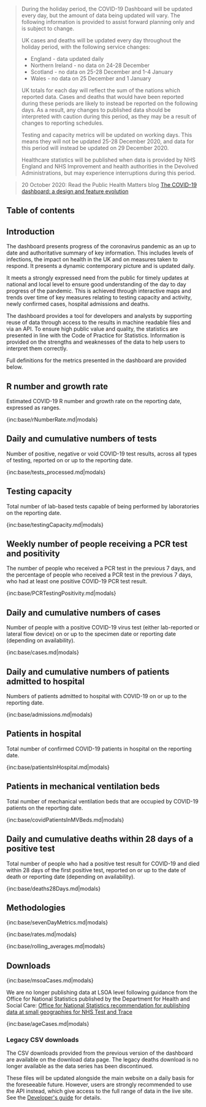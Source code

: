 ﻿> During the holiday period, the COVID-19 Dashboard will be updated every day, but the amount of data being updated will vary. The following information is provided to assist forward planning only and is subject to change. 
>
>UK cases and deaths will be updated every day throughout the holiday period, with the following service changes: 
>- England - data updated daily
>- Northern Ireland - no data on 24-28 December
>- Scotland - no data on 25-28 December and 1-4 January
>- Wales - no data on 25 December and 1 January
>
>UK totals for each day will reflect the sum of the nations which reported data. Cases and deaths that would have been reported during these periods are likely to instead be reported on the following days. As a result, any changes to published data should be interpreted with caution during this period, as they may be a result of changes to reporting schedules.
>
>Testing and capacity metrics will be updated on working days. This means they will not be updated 25-28 December 2020, and data for this period will instead be updated on 29 December 2020.
>
>Healthcare statistics will be published when data is provided by NHS England and NHS Improvement and health authorities in the Devolved Administrations, but may experience interruptions during this period.

> 20 October 2020: Read the Public Health Matters blog [The COVID-19 dashboard: a design and feature evolution](https://publichealthmatters.blog.gov.uk/2020/10/20/covid-19-dashboard-a-design-and-feature-evolution/)

## Table of contents

## Introduction

The dashboard presents progress of the coronavirus pandemic as an up to date and authoritative summary of key information. This includes levels of infections, the impact on health in the UK and on measures taken to respond.  It presents a dynamic contemporary picture and is updated daily. 

It meets a strongly expressed need from the public for timely updates at national and local level to ensure good understanding of the day to day progress of the pandemic. This is achieved through interactive maps and trends over time of key measures relating to testing capacity and activity, newly confirmed cases, hospital admissions and deaths.

The dashboard provides a tool for developers and analysts by supporting reuse of data through access to the results in machine readable files and via an API.
To ensure high public value and quality, the statistics are presented in line with the Code of Practice for Statistics. Information is provided on the strengths and weaknesses of the data to help users to interpret them correctly. 

Full definitions for the metrics presented in the dashboard are provided below.

## R number and growth rate

Estimated COVID-19 R number and growth rate on the reporting date, expressed as ranges.

{inc:base/rNumberRate.md|modals}

## Daily and cumulative numbers of tests

Number of positive, negative or void COVID-19 test results, across all types of testing, reported on or up to the reporting date.

{inc:base/tests_processed.md|modals}

## Testing capacity

Total number of lab-based tests capable of being performed by laboratories on the reporting date.

{inc:base/testingCapacity.md|modals}

## Weekly number of people receiving a PCR test and positivity

The number of people who received a PCR test in the previous 7 days, and the percentage of people who received a PCR test in the previous 7 days, who had at least one positive COVID-19 PCR test result.

{inc:base/PCRTestingPositivity.md|modals}

## Daily and cumulative numbers of cases 

Number of people with a positive COVID-19 virus test (either lab-reported or lateral flow device) on or up to the specimen date or reporting date (depending on availability).

{inc:base/cases.md|modals}

## Daily and cumulative numbers of patients admitted to hospital

Numbers of patients admitted to hospital with COVID-19 on or up to the reporting date. 

{inc:base/admissions.md|modals}

## Patients in hospital

Total number of confirmed COVID-19 patients in hospital on the reporting date.

{inc:base/patientsInHospital.md|modals}

## Patients in mechanical ventilation beds

Total number of mechanical ventilation beds that are occupied by COVID-19 patients on the reporting date.

{inc:base/covidPatientsInMVBeds.md|modals}

## Daily and cumulative deaths within 28 days of a positive test

Total number of people who had a positive test result for COVID-19 and died within 28 days of the first
positive test, reported on or up to the date of death or reporting date (depending on availability).

{inc:base/deaths28Days.md|modals}

## Methodologies

{inc:base/sevenDayMetrics.md|modals}

{inc:base/rates.md|modals}

{inc:base/rolling_averages.md|modals}

## Downloads

{inc:base/msoaCases.md|modals}


We are no longer publishing data at LSOA level following guidance from the Office for National Statistics published by the Department for Health and Social Care: [Office for National Statistics recommendation for publishing data at small geographies for NHS Test and Trace](https://www.gov.uk/government/publications/office-for-national-statistics-recommendation-for-publishing-data-at-small-geographies-for-nhs-test-and-trace)


{inc:base/ageCases.md|modals}
### Legacy CSV downloads

The CSV downloads provided from the previous version of the dashboard are available on the download data page. The legacy deaths download is no longer available as the data series has been discontinued.

These files will be updated alongside the main website on a daily basis for the foreseeable future.
However, users are strongly recommended to use the API instead, which give access to the full range of
data in the live site. See the [Developer's guide](https://coronavirus-staging.data.gov.uk/developers-guide)
for details.